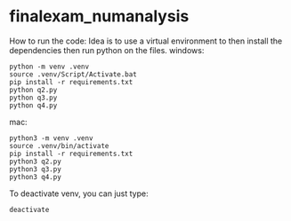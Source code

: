 # finalexam_numanalysis

How to run the code:
Idea is to use a virtual environment to then install the dependencies then run python on the files.
windows: 
```
python -m venv .venv
source .venv/Script/Activate.bat
pip install -r requirements.txt
python q2.py
python q3.py
python q4.py
```

mac:
```
python3 -m venv .venv
source .venv/bin/activate
pip install -r requirements.txt
python3 q2.py
python3 q3.py
python3 q4.py
```
To deactivate venv, you can just type:
```
deactivate
```